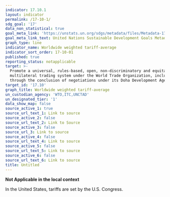 ```yaml
---
indicator: 17.10.1
layout: indicator
permalink: /17-10-1/
sdg_goal: '17'
data_non_statistical: true
goal_meta_link: 'https://unstats.un.org/sdgs/metadata/files/Metadata-17-10-01.pdf'
goal_meta_link_text: United Nations Sustainable Development Goals Metadata (pdf 468kB)
graph_type: line
indicator_name: Worldwide weighted tariff-average
indicator_sort_order: 17-10-01
published: true
reporting_status: notapplicable
target: >-
  Promote a universal, rules-based, open, non‑discriminatory and equitable
  multilateral trading system under the World Trade Organization, including
  through the conclusion of negotiations under its Doha Development Agenda
target_id: '17.10'
graph_title: Worldwide weighted tariff-average
un_custodian_agency: 'WTO,ITC,UNCTAD'
un_designated_tier: '1'
data_show_map: false
source_active_1: true
source_url_text_1: Link to source
source_active_2: false
source_url_text_2: Link to Source
source_active_3: false
source_url_3: Link to source
source_active_4: false
source_url_text_4: Link to source
source_active_5: false
source_url_text_5: Link to source
source_active_6: false
source_url_text_6: Link to source
title: Untitled
---
```

**Not Applicable in the local context**

In the United States, tariffs are set by the U.S. Congress. 
